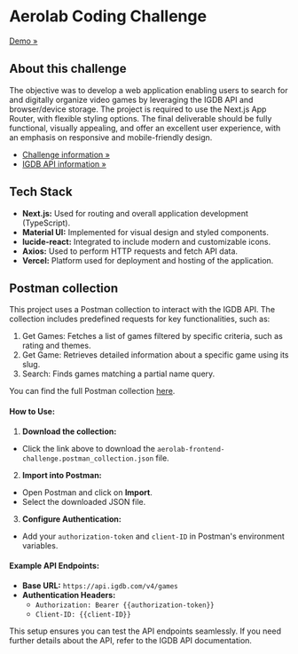# Aerolab Coding Challenge

[Demo »](https://gaming-haven-z-gman.vercel.app/)

## About this challenge

The objective was to develop a web application enabling users to search for and digitally organize video games by leveraging the IGDB API and browser/device storage. The project is required to use the Next.js App Router, with flexible styling options. The final deliverable should be fully functional, visually appealing, and offer an excellent user experience, with an emphasis on responsive and mobile-friendly design.

- [Challenge information »](https://github.com/Aerolab/frontend-developer-coding-challenge)
- [IGDB API information »](https://api-docs.igdb.com/#getting-started)

## Tech Stack

- **Next.js:** Used for routing and overall application development (TypeScript).
- **Material UI:** Implemented for visual design and styled components.
- **lucide-react:** Integrated to include modern and customizable icons.
- **Axios:** Used to perform HTTP requests and fetch API data.
- **Vercel:** Platform used for deployment and hosting of the application.

## Postman collection

This project uses a Postman collection to interact with the IGDB API. The collection includes predefined requests for key functionalities, such as:

1. Get Games: Fetches a list of games filtered by specific criteria, such as rating and themes.
2. Get Game: Retrieves detailed information about a specific game using its slug.
3. Search: Finds games matching a partial name query.

You can find the full Postman collection [here](public/aerolab-frontend-challenge.postman_collection.json).

#### How to Use:

1. **Download the collection:**

- Click the link above to download the `aerolab-frontend-challenge.postman_collection.json` file.

2. **Import into Postman:**

- Open Postman and click on **Import**.
- Select the downloaded JSON file.

3. **Configure Authentication:**

- Add your `authorization-token` and `client-ID` in Postman's environment variables.

#### Example API Endpoints:

- **Base URL:** `https://api.igdb.com/v4/games`
- **Authentication Headers:**
  - `Authorization: Bearer {{authorization-token}}`
  - `Client-ID: {{client-ID}}`

This setup ensures you can test the API endpoints seamlessly. If you need further details about the API, refer to the IGDB API documentation.
